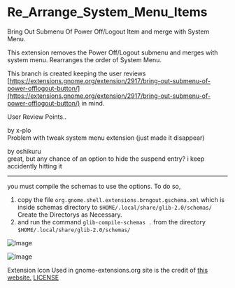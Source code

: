 # Re_Arrange_System_Menu_Items
Bring Out Submenu Of Power Off/Logout Item and merge with System Menu.

This extension removes the Power Off/Logout submenu and merges with system menu. Rearranges the order of System Menu.

This branch is created keeping the user reviews [https://extensions.gnome.org/extension/2917/bring-out-submenu-of-power-offlogout-button/](https://extensions.gnome.org/extension/2917/bring-out-submenu-of-power-offlogout-button/) in mind.

User Review Points..

by x-plo  
Problem with tweak system menu extension (just made it disappear)

by oshikuru  
great, but any chance of an option to hide the suspend entry? i keep accidently hitting it

---------------------------------------------------------------------------------------------------------------

you must compile the schemas to use the options. To do so,
1. copy the file `org.gnome.shell.extensions.brngout.gschema.xml` which is inside schemas directory to `$HOME/.local/share/glib-2.0/schemas/` Create the Directorys as Necessary.
2. and run the command `glib-compile-schemas .` from the directory `$HOME/.local/share/glib-2.0/schemas/`

![Image](https://i.stack.imgur.com/yWtPV.png)

![Image](https://i.stack.imgur.com/Q7YK7.gif)

Extension Icon Used in gnome-extensions.org site is the credit of [this website.](https://materialdesignicons.com/) [LICENSE](https://github.com/google/material-design-icons/blob/master/LICENSE)


